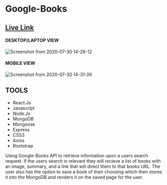 # Google-Books 
## [Live Link](https://google-books96.herokuapp.com)

#### DESKTOP/LAPTOP VIEW
![Screenshot from 2020-07-30 14-28-12](https://user-images.githubusercontent.com/40511023/88966144-79833200-d271-11ea-9ef9-45e187f44a71.png)

#### MOBILE VIEW
![Screenshot from 2020-07-30 14-31-26](https://user-images.githubusercontent.com/40511023/88966141-78ea9b80-d271-11ea-96cc-b233b5afb936.png)

## TOOLS
- React.Js
- Javascript
- Node.Js
- MongoDB
- Mongoose
- Express
- CSS3
- Axios
- Bootstrap


Using Google-Books API to retrieve information upon a users search request. 
If the users search is relevant they will recieve a list of books with an image, summary, and a link that will direct them to that
books URL. The user also has the option to save a book of their choosing which then stores it into the MongoDB and renders it on the 
saved page for the user. 

